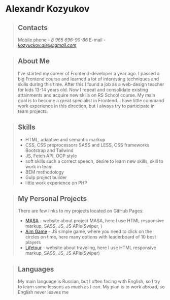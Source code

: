 # Alexandr Kozyukov
> ## Contacts
> Mobile phone - *8 965 696-90-66*
> E-mail - *kozyuckov.alex@gmail.com*

> ## About Me
> I've started my career of Frontend-developer a year ago. I passed a big Frontend course and learned a lot of interesting techniques and skills during this time. After this I found a job as a web-design teacher for kids 13-14 years old. Now I repeat and consolidate existing attainments and acquire new skills on RS School course. My main goal is to become a great specialist in Frontend. I have little command work experience in this direction, but I always try to participate in team projects.

> ## Skills
> - HTML, adaptive and semantic markup
> - CSS, CSS preprocessors SASS and LESS, CSS frameworks Bootstrap and Tailwind
> - JS, Fetch API, OOP style
> - soft skills such a correct speech, desire to learn new skills, skill to work in team
> - BEM methodology
> - Gulp project builder
> - little work experience on PHP

> ## My Personal Projects
> There are few links to my projects located on GitHub Pages:
> - [MASA](sanwed.github.io/Masa/build) - website about project MASA, here I use HTML responsive markup, SASS, JS, JS APIs(Swiper, )
> - [Aim Game](sanwed.github.io/Aim-game) - JS simple game, where you need to click on the circles on time, here many options with leaderboard of 10 best players
> - [Lifetour](sanwed.github.io/Lifetour/build) - website about traveling, here I use HTML responsive markup, SASS, JS, JS APIs(Swiper)

> ## Languages
> My main language is Russian, but I often facing with English, so I try to learn some lessons as much as I can. My plan is to work abroad, so English never leaves me
